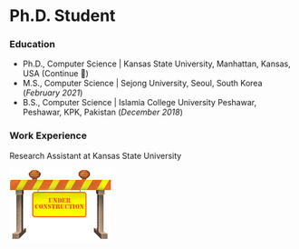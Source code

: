 # Ph.D. Student

### Education
- Ph.D., Computer Science | Kansas State University, Manhattan, Kansas, USA (Continue 🙂)
- M.S., Computer Science | Sejong University, Seoul, South Korea (_February 2021_)
- B.S., Computer Science | Islamia College University Peshawar, Peshawar, KPK, Pakistan (_December 2018_)

### Work Experience
Research Assistant at Kansas State University
 

![](assets/under_construction.gif)
